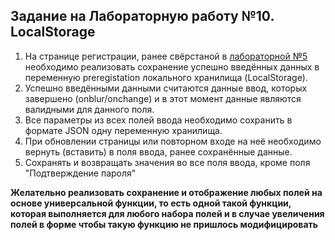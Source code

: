 ## Задание на Лабораторную работу №10. LocalStorage

1. На странице регистрации, ранее свёрстаной в [лабораторной №5](https://github.com/RSTU-Citg-Space/web_lab/blob/frontend/AVB/Lab_5_Forms/Task.md) необходимо реализовать сохранение успешно введённых данных в переменную preregistation локального хранилища (LocalStorage).
2. Успешно введёнными данными считаются данные ввод, которых завершено (onblur/onchange) и в этот момент данные являются валидными для данного поля.
3. Все параметры из всех полей ввода необходимо сохранить в формате JSON одну переменную хранилища.
4. При обновлении страницы или повторном входе на неё необходимо вернуть (вставить) в поля ввода, ранее сохранённые данные.
5. Сохранять и возвращать значения во все поля ввода, кроме поля "Подтверждение пароля"

**Желательно реализовать сохранение и отображение любых полей на основе универсальной функции, то есть одной такой функции, которая выполняется для любого набора полей и в случае увеличения полей в форме чтобы такую функцию не пришлось модифицировать**
